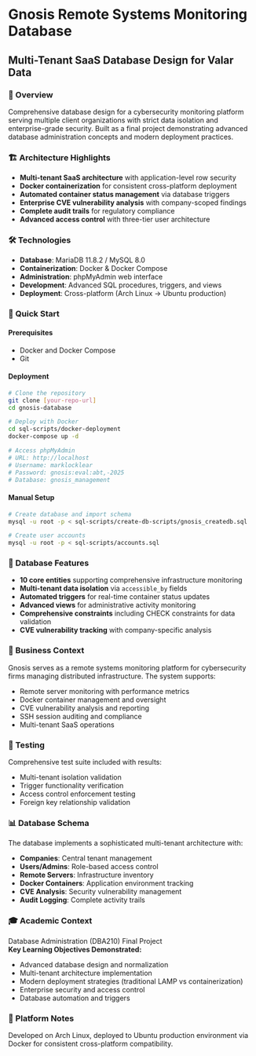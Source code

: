 # Gnosis Remote Systems Monitoring Database
## Multi-Tenant SaaS Database Design for Valar Data

### 🎯 Overview
Comprehensive database design for a cybersecurity monitoring platform serving multiple client organizations with strict data isolation and enterprise-grade security. Built as a final project demonstrating advanced database administration concepts and modern deployment practices.

### 🏗️ Architecture Highlights
- **Multi-tenant SaaS architecture** with application-level row security
- **Docker containerization** for consistent cross-platform deployment
- **Automated container status management** via database triggers
- **Enterprise CVE vulnerability analysis** with company-scoped findings
- **Complete audit trails** for regulatory compliance
- **Advanced access control** with three-tier user architecture

### 🛠️ Technologies
- **Database**: MariaDB 11.8.2 / MySQL 8.0
- **Containerization**: Docker & Docker Compose
- **Administration**: phpMyAdmin web interface
- **Development**: Advanced SQL procedures, triggers, and views
- **Deployment**: Cross-platform (Arch Linux → Ubuntu production)


### 🚀 Quick Start

#### Prerequisites
- Docker and Docker Compose
- Git

#### Deployment
```bash
# Clone the repository
git clone [your-repo-url]
cd gnosis-database

# Deploy with Docker
cd sql-scripts/docker-deployment
docker-compose up -d

# Access phpMyAdmin
# URL: http://localhost
# Username: marklocklear
# Password: gnosis:eval:abt,-2025
# Database: gnosis_management
```

#### Manual Setup
```bash
# Create database and import schema
mysql -u root -p < sql-scripts/create-db-scripts/gnosis_createdb.sql

# Create user accounts
mysql -u root -p < sql-scripts/accounts.sql
```

### 🔐 Database Features
- **10 core entities** supporting comprehensive infrastructure monitoring
- **Multi-tenant data isolation** via `accessible_by` fields
- **Automated triggers** for real-time container status updates
- **Advanced views** for administrative activity monitoring
- **Comprehensive constraints** including CHECK constraints for data validation
- **CVE vulnerability tracking** with company-specific analysis

### 🏢 Business Context
Gnosis serves as a remote systems monitoring platform for cybersecurity firms managing distributed infrastructure. The system supports:
- Remote server monitoring with performance metrics
- Docker container management and oversight
- CVE vulnerability analysis and reporting
- SSH session auditing and compliance
- Multi-tenant SaaS operations

### 🧪 Testing
Comprehensive test suite included with results:
- Multi-tenant isolation validation
- Trigger functionality verification
- Access control enforcement testing
- Foreign key relationship validation

### 📊 Database Schema
The database implements a sophisticated multi-tenant architecture with:
- **Companies**: Central tenant management
- **Users/Admins**: Role-based access control
- **Remote Servers**: Infrastructure inventory
- **Docker Containers**: Application environment tracking
- **CVE Analysis**: Security vulnerability management
- **Audit Logging**: Complete activity trails

### 🎓 Academic Context
Database Administration (DBA210) Final Project  
**Key Learning Objectives Demonstrated:**
- Advanced database design and normalization
- Multi-tenant architecture implementation
- Modern deployment strategies (traditional LAMP vs containerization)
- Enterprise security and access control
- Database automation and triggers

### 🐧 Platform Notes
Developed on Arch Linux, deployed to Ubuntu production environment via Docker for consistent cross-platform compatibility.


